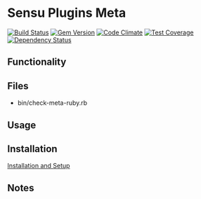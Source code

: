 Sensu Plugins Meta
==================

[![Build Status](https://img.shields.io/travis/sensu-plugins/sensu-plugins-meta.svg)][travis]
[![Gem Version](https://img.shields.io/gem/v/sensu-plugins-meta.svg)][rubygems]
[![Code Climate](https://img.shields.io/codeclimate/github/sensu-plugins/sensu-plugins-meta.svg)][codeclimate]
[![Test Coverage](https://img.shields.io/codeclimate/coverage/github/sensu-plugins/sensu-plugins-meta/badges/coverage.svg)][codeclimate]
[![Dependency Status](https://gemnasium.com/sensu-plugins/sensu-plugins-meta.svg)][gemnasium]

[travis]: https://travis-ci.org/sensu-plugins/sensu-plugins-meta
[rubygems]: https://rubygems.org/gems/sensu-plugins-meta
[codeclimate]: https://codeclimate.com/github/sensu-plugins/sensu-plugins-meta
[gemnasium]: https://gemnasium.com/sensu-plugins/sensu-plugins-meta

Functionality
-------------

Files
-----

* bin/check-meta-ruby.rb

Usage
-----

Installation
------------

[Installation and Setup](http://sensu-plugins.io/docs/installation_instructions.html)

Notes
-----
